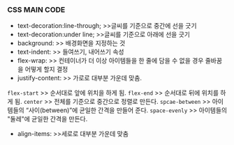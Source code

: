 ### CSS MAIN CODE


+ text-decoration:line-through;  >>글씨를 기준으로 중간에 선을 긋기
+ text-decoration:under line;  >>글씨를 기준으로 아래에 선을 긋기
+ background: >> 배경화면을 지정하는 것
+ text-indent: >> 들여쓰기, 내어쓰기 속성
+ flex-wrap: >> 컨테이너가 더 이상 아이템들을 한 줄에 담을 수 없을 경우 줄바꿈을 어떻게 할지 결정
+ justify-content: >> 가로로 대부분 가운데 맞춤.

`flex-start` >> 순서대로 앞에 위치을 하게 됨.
`flex-end` >> 순서대로 뒤에 위치를 하게 됨.
`center` >> 전체를 기준으로 중간으로 정렬로 만든다.
`spcae-between` >> 아이템들의 “사이(between)”에 균일한 간격을 만들어 준다.
`space-evenly` >> 아이템들의 "둘레"에 균일한 간격을 만든다.



+ align-items: >>세로로 대부분 가운데 맞춤

